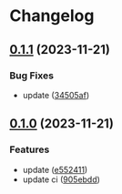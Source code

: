 # Changelog

## [0.1.1](https://github.com/james-curtis/ngx-render/compare/v0.1.0...v0.1.1) (2023-11-21)


### Bug Fixes

* update ([34505af](https://github.com/james-curtis/ngx-render/commit/34505afa2feb5b7c73ed00bf1c042c5a39c65582))

## [0.1.0](https://github.com/james-curtis/ngx-render/compare/v0.0.1...v0.1.0) (2023-11-21)


### Features

* update ([e552411](https://github.com/james-curtis/ngx-render/commit/e5524119eb16b2d6d9ed4cdbcc11c9227760d849))
* update ci ([905ebdd](https://github.com/james-curtis/ngx-render/commit/905ebdd961e6f824655405dcf3d75860a3470c5a))

